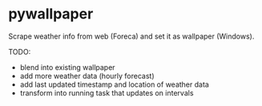 # pywallpaper

Scrape weather info from web (Foreca) and set it as wallpaper (Windows).

TODO:
 - blend into existing wallpaper
 - add more weather data (hourly forecast)
 - add last updated timestamp and location of weather data
 - transform into running task that updates on intervals
